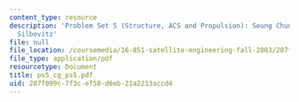 ```yaml
---
content_type: resource
description: 'Problem Set 5 (Structure, ACS and Propulsion): Seung Chung, and Anna
  Silbovitz'
file: null
file_location: /coursemedia/16-851-satellite-engineering-fall-2003/287f099c7f3cef58d6eb21a2213accd4_ps5_cg_ps5.pdf
file_type: application/pdf
resourcetype: Document
title: ps5_cg_ps5.pdf
uid: 287f099c-7f3c-ef58-d6eb-21a2213accd4
---
```

